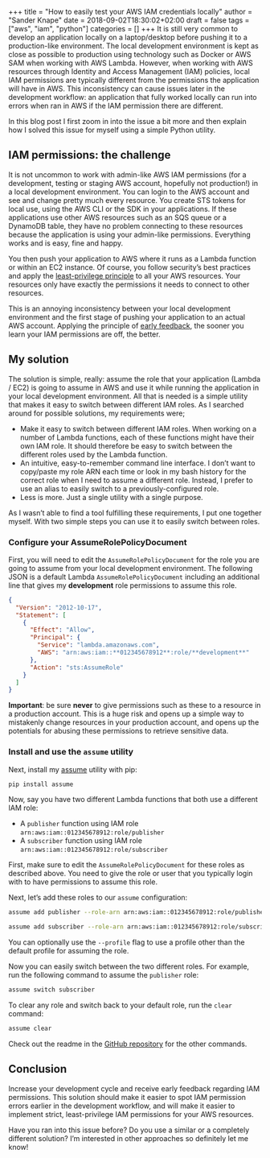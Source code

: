+++
title = "How to easily test your AWS IAM credentials locally"
author = "Sander Knape"
date = 2018-09-02T18:30:02+02:00
draft = false
tags = ["aws", "iam", "python"]
categories = []
+++
It is still very common to develop an application locally on a laptop/desktop before pushing it to a production-like environment. The local development environment is kept as close as possible to production using technology such as Docker or AWS SAM when working with AWS Lambda. However, when working with AWS resources through Identity and Access Management (IAM) policies, local IAM permissions are typically different from the permissions the application will have in AWS. This inconsistency can cause issues later in the development workflow: an application that fully worked locally can run into errors when ran in AWS if the IAM permission there are different.

In this blog post I first zoom in into the issue a bit more and then explain how I solved this issue for myself using a simple Python utility.

## IAM permissions: the challenge

It is not uncommon to work with admin-like AWS IAM permissions (for a development, testing or staging AWS account, hopefully not production!) in a local development environment. You can login to the AWS account and see and change pretty much every resource. You create STS tokens for local use, using the AWS CLI or the SDK in your applications. If these applications use other AWS resources such as an SQS queue or a DynamoDB table, they have no problem connecting to these resources because the application is using your admin-like permissions. Everything works and is easy, fine and happy.

You then push your application to AWS where it runs as a Lambda function or within an EC2 instance. Of course, you follow security’s best practices and apply the [least-privilege principle](https://en.wikipedia.org/wiki/Principle_of_least_privilege) to all your AWS resources. Your resources only have exactly the permissions it needs to connect to other resources.

This is an annoying inconsistency between your local development environment and the first stage of pushing your application to an actual AWS account. Applying the principle of [early feedback](https://blog.cogent.co/the-importance-of-early-feedback-d0ac3f61cbcc), the sooner you learn your IAM permissions are off, the better.

## My solution

The solution is simple, really: assume the role that your application (Lambda / EC2) is going to assume in AWS and use it while running the application in your local development environment. All that is needed is a simple utility that makes it easy to switch between different IAM roles. As I searched around for possible solutions, my requirements were;

* Make it easy to switch between different IAM roles. When working on a number of Lambda functions, each of these functions might have their own IAM role. It should therefore be easy to switch between the different roles used by the Lambda function.
* An intuitive, easy-to-remember command line interface. I don’t want to copy/paste my role ARN each time or look in my bash history for the correct role when I need to assume a different role. Instead, I prefer to use an alias to easily switch to a previously-configured role.
* Less is more. Just a single utility with a single purpose.

As I wasn’t able to find a tool fulfilling these requirements, I put one together myself. With two simple steps you can use it to easily switch between roles.

### Configure your AssumeRolePolicyDocument

First, you will need to edit the `AssumeRolePolicyDocument` for the role you are going to assume from your local development environment. The following JSON is a default Lambda `AssumeRolePolicyDocument` including an additional line that gives my **development** role permissions to assume this role.

```json
{
  "Version": "2012-10-17",
  "Statement": [
    {
      "Effect": "Allow",
      "Principal": {
        "Service": "lambda.amazonaws.com",
        "AWS": "arn:aws:iam::**012345678912**:role/**development**"
      },
      "Action": "sts:AssumeRole"
    }
  ]
}
```

**Important**: be sure **never** to give permissions such as these to a resource in a production account. This is a huge risk and opens up a simple way to mistakenly change resources in your production account, and opens up the potentials for abusing these permissions to retrieve sensitive data.

### Install and use the `assume` utility

Next, install my [assume](https://github.com/SanderKnape/assume) utility with pip:

```bash
pip install assume
```

Now, say you have two different Lambda functions that both use a different IAM role:

* A `publisher` function using IAM role `arn:aws:iam::012345678912:role/publisher`
* A `subscriber` function using IAM role `arn:aws:iam::012345678912:role/subscriber`

First, make sure to edit the `AssumeRolePolicyDocument` for these roles as described above. You need to give the role or user that you typically login with to have permissions to assume this role.

Next, let’s add these roles to our `assume` configuration:
```bash
assume add publisher --role-arn arn:aws:iam::012345678912:role/publisher

assume add subscriber --role-arn arn:aws:iam::012345678912:role/subscriber
```

You can optionally use the `--profile` flag to use a profile other than the default profile for assuming the role.

Now you can easily switch between the two different roles. For example, run the following command to assume the `publisher` role:

```bash
assume switch subscriber
```

To clear any role and switch back to your default role, run the `clear` command:

```bash
assume clear
```

Check out the readme in the [GitHub repository](https://github.com/SanderKnape/assume) for the other commands.

## Conclusion

Increase your development cycle and receive early feedback regarding IAM permissions. This solution should make it easier to spot IAM permission errors earlier in the development workflow, and will make it easier to implement strict, least-privilege IAM permissions for your AWS resources.

Have you ran into this issue before? Do you use a similar or a completely different solution? I’m interested in other approaches so definitely let me know!
